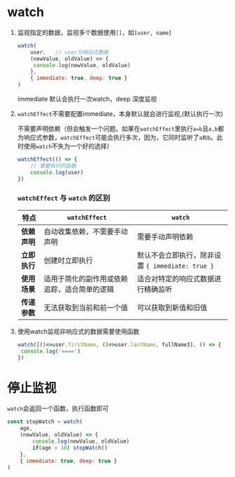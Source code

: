 # watch

1. 监视指定的数据，监视多个数据使用`[]`，如`[user, name]`

   ```javascript
   watch(
       user,   // user为响应式数据
       (newValue, oldValue) => {
       	console.log(newValue, oldValue)
       },
       { immediate: true, deep: true }
   )
   ```

   immediate 默认会执行一次watch，deep 深度监视

2. `watchEffect`不需要配置immediate，本身默认就会进行监视,(默认执行一次)

   不需要声明依赖（但会触发一个问题。如果在`watchEffect`里执行`a=b`且`a,b`都为响应式参数，`watchEffect`可能会执行多次，因为，它同时监听了`a和b`。此时使用`watch`不失为一个好的选择）

   ```javascript
   watchEffect(() => {
       // 需要执行的函数
       console.log(user)
   })
   ```

   ### `watchEffect` 与 `watch` 的区别

   | 特点         | `watchEffect`                                | `watch`                                          |
   | ------------ | -------------------------------------------- | ------------------------------------------------ |
   | **依赖声明** | 自动收集依赖，不需要手动声明                 | 需要手动声明依赖                                 |
   | **立即执行** | 创建时立即执行                               | 默认不会立即执行，除非设置 `{ immediate: true }` |
   | **使用场景** | 适用于简化的副作用或依赖追踪，适合简单的逻辑 | 适合对特定的响应式数据进行精确监听               |
   | **传递参数** | 无法获取到当前和前一个值                     | 可以获取到新值和旧值                             |

3. 使用watch监视非响应式的数据需要使用函数

   ```javascript
   watch([()=>user.firstName, ()=>user.lastName, fullName3], () => {
   	console.log('====')
   })
   ```



# 停止监视

`watch`会返回一个函数，执行函数即可

```javascript
const stopWatch = watch(
    age,
    (newValue, oldValue) => {
    	console.log(newValue, oldValue)
        if(age > 10) stopWatch()
    },
    { immediate: true, deep: true }
)
```

